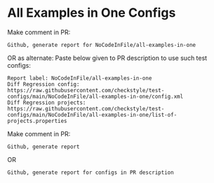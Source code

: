 # All Examples in One Configs
Make comment in PR:
```
Github, generate report for NoCodeInFile/all-examples-in-one
```
OR as alternate:
Paste below given to PR description to use such test configs:
```
Report label: NoCodeInFile/all-examples-in-one
Diff Regression config: https://raw.githubusercontent.com/checkstyle/test-configs/main/NoCodeInFile/all-examples-in-one/config.xml
Diff Regression projects: https://raw.githubusercontent.com/checkstyle/test-configs/main/NoCodeInFile/all-examples-in-one/list-of-projects.properties
```
Make comment in PR:
```
Github, generate report
```
OR
```
Github, generate report for configs in PR description
```
